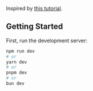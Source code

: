 Inspired by [this tutorial](https://melodyxpot.medium.com/how-to-create-a-chatgpt-application-using-next-js-and-the-openai-api-63fa3b1cc4a3).

## Getting Started

First, run the development server:

```bash
npm run dev
# or
yarn dev
# or
pnpm dev
# or
bun dev
```
